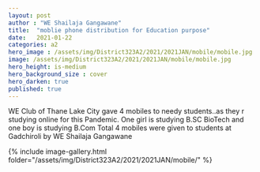 ```yaml
---
layout: post
author : "WE Shailaja Gangawane"
title:  "moblie phone distribution for Education purpose"
date:   2021-01-22
categories: a2
hero_image : /assets/img/District323A2/2021/2021JAN/mobile/mobile.jpg
image: /assets/img/District323A2/2021/2021JAN/mobile/mobile.jpg
hero_height: is-medium
hero_background_size : cover
hero_darken: true
published: true
---
```


WE Club of Thane Lake City  gave 4 mobiles to needy students..as they r studying online  for this Pandemic. One girl is studying B.SC BioTech and one boy is studying B.Com Total 4 mobiles were given to students at Gadchiroli by WE Shailaja Gangawane

{% include image-gallery.html folder="/assets/img/District323A2/2021/2021JAN/mobile/" %}